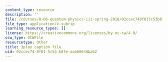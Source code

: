 ```yaml
---
content_type: resource
description: ''
file: /courses/8-06-quantum-physics-iii-spring-2018/02ccec748f015c53b8feaaeb063dbab2_wULHVefheCU.vtt
file_type: application/x-subrip
learning_resource_types: []
license: https://creativecommons.org/licenses/by-nc-sa/4.0/
ocw_type: OCWFile
resourcetype: Other
title: 3play caption file
uid: 02ccec74-8f01-5c53-b8fe-aaeb063dbab2
---
```

